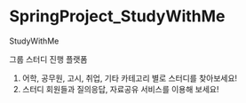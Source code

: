 # SpringProject_StudyWithMe
StudyWithMe

그룹 스터디 진행 플랫폼

1. 어학, 공무원, 고시, 취업, 기타 카테고리 별로 스터디를 찾아보세요!
2. 스터디 회원들과 질의응답, 자료공유 서비스를 이용해 보세요!
